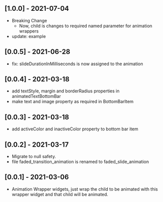 ## [1.0.0] - 2021-07-04

* Breaking Change
  - Now, child is changes to required named parameter for animation wrappers
* update: example

## [0.0.5] - 2021-06-28

* fix: slideDurationInMilliseconds is now assigned to the animation

## [0.0.4] - 2021-03-18

* add textStyle, margin and borderRadius properties in animatedTextBottomBar
* make text and image property as required in BottomBarItem

## [0.0.3] - 2021-03-18

* add activeColor and inactiveColor property to bottom bar item

## [0.0.2] - 2021-03-17

* Migrate to null safety.
* file faded_transition_animation is renamed to faded_slide_animation

## [0.0.1] - 2021-03-06

* Animation Wrapper widgets, just wrap the child to be animated with this wrapper widget and that child will be animated.